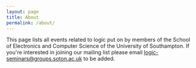 ```yaml
---
layout: page
title: About
permalink: /about/
---
```


This page lists all events related to logic put on by members of the School of Electronics and Computer Science of the University of Southampton. If you're interested in joining our mailing list please email logic-seminars@groups.soton.ac.uk to be added.
